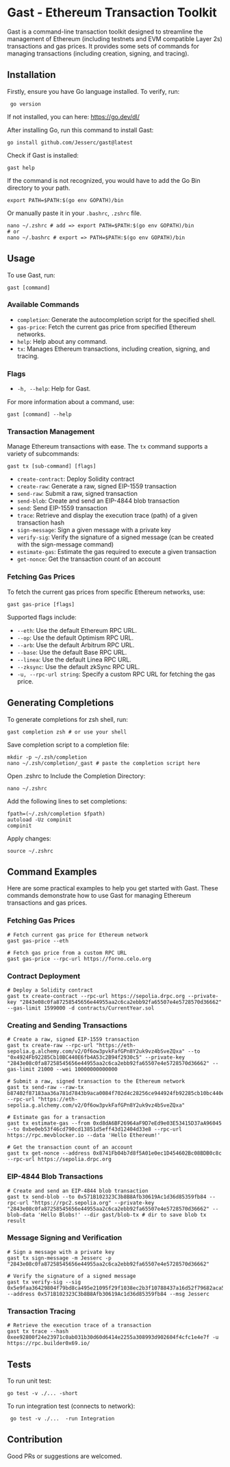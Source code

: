 # Gast - Ethereum  Transaction Toolkit

Gast is a command-line transaction toolkit designed to streamline the management of Ethereum (including testnets and EVM compatible Layer 2s) transactions and gas prices. It provides some sets of commands for managing transactions (including creation, signing, and tracing).

## Installation

Firstly, ensure you have Go language installed. To verify, run:
```shell
 go version
```
If not installed, you can here: https://go.dev/dl/ 

After installing Go, run this command to install Gast:
```shell
go install github.com/Jesserc/gast@latest
```
Check if Gast is installed:
```shell
gast help
```
If the command is not recognized, you would have to add the Go Bin directory to your path.
```shell
export PATH=$PATH:$(go env GOPATH)/bin
```
Or manually paste it in your `.bashrc`, `.zshrc` file.
```shell
nano ~/.zshrc # add => export PATH=$PATH:$(go env GOPATH)/bin
# or
nano ~/.bashrc # export => PATH=$PATH:$(go env GOPATH)/bin
```

## Usage

To use Gast, run:

```shell
gast [command]
```

### Available Commands

- `completion`: Generate the autocompletion script for the specified shell.
- `gas-price`: Fetch the current gas price from specified Ethereum networks.
- `help`: Help about any command.
- `tx`: Manages Ethereum transactions, including creation, signing, and tracing.

### Flags

- `-h, --help`: Help for Gast.

For more information about a command, use:

```shell
gast [command] --help
```

### Transaction Management

Manage Ethereum transactions with ease. The `tx` command supports a variety of subcommands:
```shell
gast tx [sub-command] [flags]
```
* `create-contract`: Deploy Solidity contract
* `create-raw`: Generate a raw, signed EIP-1559 transaction
* `send-raw`: Submit a raw, signed transaction
* `send-blob`: Create and send an EIP-4844 blob transaction
* `send`: Send EIP-1559 transaction
* `trace`: Retrieve and display the execution trace (path) of a given transaction hash
* `sign-message`: Sign a given message with a private key
* `verify-sig`: Verify the signature of a signed message (can be created with the sign-message command)
* `estimate-gas`: Estimate the gas required to execute a given transaction
* `get-nonce`: Get the transaction count of an account

[//]: # (- `create-contract`: Deploy Solidity contract &#40;solc must be installed&#41;.)

[//]: # (- `create-raw`: Generates a raw, unsigned EIP-1559 transaction.)

[//]: # (- `send-raw`: Submits a raw, signed transaction to the Ethereum network.)

[//]: # (- `send`: Submits a constructed transaction.)

[//]: # (- `send-blob`: Submits a constructed EIP-4844 blob transaction.)

[//]: # (- `estimate-gas`: Provides an estimate of the gas required to execute a given transaction.)

[//]: # (- `get-nonce`: Get transaction count of an account.)

[//]: # (- `sign-message`: Signs a given message with the private key.)

[//]: # (- `trace`: Retrieves and displays the execution trace &#40;path&#41; of a given transaction hash using `ots_traceTransaction`.)

[//]: # (- `verify-sig`: Verifies the signature of a signed message.)

### Fetching Gas Prices

To fetch the current gas prices from specific Ethereum networks, use:

```shell
gast gas-price [flags]
```

Supported flags include:

- `--eth`: Use the default Ethereum RPC URL.
- `--op`: Use the default Optimism RPC URL.
- `--arb`: Use the default Arbitrum RPC URL.
- `--base`: Use the default Base RPC URL.
- `--linea`: Use the default Linea RPC URL.
- `--zksync`: Use the default zkSync RPC URL.
- `-u, --rpc-url string`: Specify a custom RPC URL for fetching the gas price.

## Generating Completions
To generate completions for zsh shell, run:
```shell
gast completion zsh # or use your shell
```
Save completion script to a completion file:
```shell
mkdir -p ~/.zsh/completion
nano ~/.zsh/completion/_gast # paste the completion script here
```
Open .zshrc to Include the Completion Directory:
```shell
nano ~/.zshrc
```
Add the following lines to set completions:
```shell
fpath=(~/.zsh/completion $fpath)
autoload -Uz compinit
compinit
```
Apply changes:
```shell
source ~/.zshrc
```

## Command Examples

Here are some practical examples to help you get started with Gast. These commands demonstrate how to use Gast for managing Ethereum transactions and gas prices.

### Fetching Gas Prices

```shell
# Fetch current gas price for Ethereum network
gast gas-price --eth 

# Fetch gas price from a custom RPC URL
gast gas-price --rpc-url https://forno.celo.org
```

### Contract Deployment

```shell
# Deploy a Solidity contract
gast tx create-contract --rpc-url https://sepolia.drpc.org --private-key "2843e08c0fa87258545656e44955aa2c6ca2ebb92fa65507e4e5728570d36662" --gas-limit 1599000 -d contracts/CurrentYear.sol
```

### Creating and Sending Transactions

```shell
# Create a raw, signed EIP-1559 transaction
gast tx create-raw --rpc-url "https://eth-sepolia.g.alchemy.com/v2/Of6ow3pvkFafGPn8Y2uk9vz4bSveZQxa" --to "0x4924Fb92285Cb10BC440E6fb4A53c2B94f2930c5" --private-key "2843e08c0fa87258545656e44955aa2c6ca2ebb92fa65507e4e5728570d36662" --gas-limit 21000 --wei 10000000000000

# Submit a raw, signed transaction to the Ethereum network
gast tx send-raw --raw-tx b87402f87183aa36a781d7843b9aca0084f702d4c28256ce944924fb92285cb10bc440e6fb4a53c2b94f2930c58398968080c080a081725247a454fc36e3ecd411ef6e7ddb89e668745fb2a5169ea08bfc4f5b617ba013cce55e74f620f15904e30a1c0f3e5dad22919e782468afe372d3bc6f5222b0 --rpc-url "https://eth-sepolia.g.alchemy.com/v2/Of6ow3pvkFafGPn8Y2uk9vz4bSveZQxa"

# Estimate gas for a transaction
gast tx estimate-gas --from 0xd8dA6BF26964aF9D7eEd9e03E53415D37aA96045 --to 0xbe0eb53f46cd790cd13851d5eff43d12404d33e8 --rpc-url https://rpc.mevblocker.io --data 'Hello Ethereum!'

# Get the transaction count of an account
gast tx get-nonce --address 0x8741Fb04b7d8f5A01e0ec1D454602Bc08BDB0c8c --rpc-url https://sepolia.drpc.org
```

### EIP-4844 Blob Transactions

```shell
# Create and send an EIP-4844 blob transaction
gast tx send-blob --to 0x571B102323C3b8B8Afb30619Ac1d36d85359fb84 --rpc-url "https://rpc2.sepolia.org" --private-key "2843e08c0fa87258545656e44955aa2c6ca2ebb92fa65507e4e5728570d36662" --blob-data 'Hello Blobs!' --dir gast/blob-tx # dir to save blob tx result
```

### Message Signing and Verification

```shell
# Sign a message with a private key
gast tx sign-message -m Jesserc -p "2843e08c0fa87258545656e44955aa2c6ca2ebb92fa65507e4e5728570d36662"

# Verify the signature of a signed message
gast tx verify-sig --sig 0x5e9faa36429804f79bd8ca495e21095f29f1038ec2b3f10788437a16d52f79682aca534e2b4ff0f426d6444555d807e6bc1c7c8a6b21aaaa4676d4f5e8d45b541b --address 0x571B102323C3b8B8Afb30619Ac1d36d85359fb84 --msg Jesserc
```

### Transaction Tracing

```shell
# Retrieve the execution trace of a transaction
gast tx trace --hash 0xee92800f24e23971c0ab031b30d60d6414e2255a308993d902604f4cfc1e4e7f -u https://rpc.builder0x69.io/
```


## Tests
To run unit test:
```shell
go test -v ./... -short
```

To run integration test (connects to network):
```shell
 go test -v ./...  -run Integration
```

## Contribution
Good PRs or suggestions are welcomed.